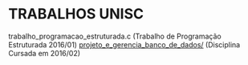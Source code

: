 # TRABALHOS UNISC

trabalho_programacao_estruturada.c (Trabalho de Programação Estruturada 2016/01)
[projeto_e_gerencia_banco_de_dados/](projeto_e_gerencia_banco_de_dados) (Disciplina Cursada em 2016/02)